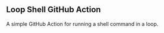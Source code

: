 Loop Shell GitHub Action
------------------------

A simple GitHub Action for running a shell command in a loop.
